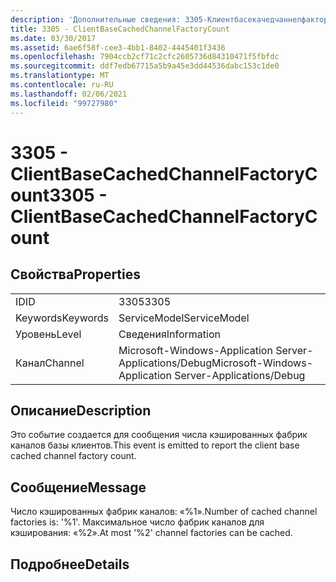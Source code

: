 ```yaml
---
description: 'Дополнительные сведения: 3305-Клиентбасекачедчаннелфакторикаунт'
title: 3305 - ClientBaseCachedChannelFactoryCount
ms.date: 03/30/2017
ms.assetid: 6ae6f58f-cee3-4bb1-8402-4445401f3436
ms.openlocfilehash: 7904ccb2cf71c2cfc2605736d84310471f5fbfdc
ms.sourcegitcommit: ddf7edb67715a5b9a45e3dd44536dabc153c1de0
ms.translationtype: MT
ms.contentlocale: ru-RU
ms.lasthandoff: 02/06/2021
ms.locfileid: "99727980"
---
```

# <a name="3305---clientbasecachedchannelfactorycount"></a><span data-ttu-id="47135-103">3305 - ClientBaseCachedChannelFactoryCount</span><span class="sxs-lookup"><span data-stu-id="47135-103">3305 - ClientBaseCachedChannelFactoryCount</span></span>

## <a name="properties"></a><span data-ttu-id="47135-104">Свойства</span><span class="sxs-lookup"><span data-stu-id="47135-104">Properties</span></span>  
  
|||  
|-|-|  
|<span data-ttu-id="47135-105">ID</span><span class="sxs-lookup"><span data-stu-id="47135-105">ID</span></span>|<span data-ttu-id="47135-106">3305</span><span class="sxs-lookup"><span data-stu-id="47135-106">3305</span></span>|  
|<span data-ttu-id="47135-107">Keywords</span><span class="sxs-lookup"><span data-stu-id="47135-107">Keywords</span></span>|<span data-ttu-id="47135-108">ServiceModel</span><span class="sxs-lookup"><span data-stu-id="47135-108">ServiceModel</span></span>|  
|<span data-ttu-id="47135-109">Уровень</span><span class="sxs-lookup"><span data-stu-id="47135-109">Level</span></span>|<span data-ttu-id="47135-110">Сведения</span><span class="sxs-lookup"><span data-stu-id="47135-110">Information</span></span>|  
|<span data-ttu-id="47135-111">Канал</span><span class="sxs-lookup"><span data-stu-id="47135-111">Channel</span></span>|<span data-ttu-id="47135-112">Microsoft-Windows-Application Server-Applications/Debug</span><span class="sxs-lookup"><span data-stu-id="47135-112">Microsoft-Windows-Application Server-Applications/Debug</span></span>|  
  
## <a name="description"></a><span data-ttu-id="47135-113">Описание</span><span class="sxs-lookup"><span data-stu-id="47135-113">Description</span></span>  

 <span data-ttu-id="47135-114">Это событие создается для сообщения числа кэшированных фабрик каналов базы клиентов.</span><span class="sxs-lookup"><span data-stu-id="47135-114">This event is emitted to report the client base cached channel factory count.</span></span>  
  
## <a name="message"></a><span data-ttu-id="47135-115">Сообщение</span><span class="sxs-lookup"><span data-stu-id="47135-115">Message</span></span>  

 <span data-ttu-id="47135-116">Число кэшированных фабрик каналов: «%1».</span><span class="sxs-lookup"><span data-stu-id="47135-116">Number of cached channel factories is: '%1'.</span></span>  <span data-ttu-id="47135-117">Максимальное число фабрик каналов для кэширования:  «%2».</span><span class="sxs-lookup"><span data-stu-id="47135-117">At most '%2' channel factories can be cached.</span></span>  
  
## <a name="details"></a><span data-ttu-id="47135-118">Подробнее</span><span class="sxs-lookup"><span data-stu-id="47135-118">Details</span></span>
